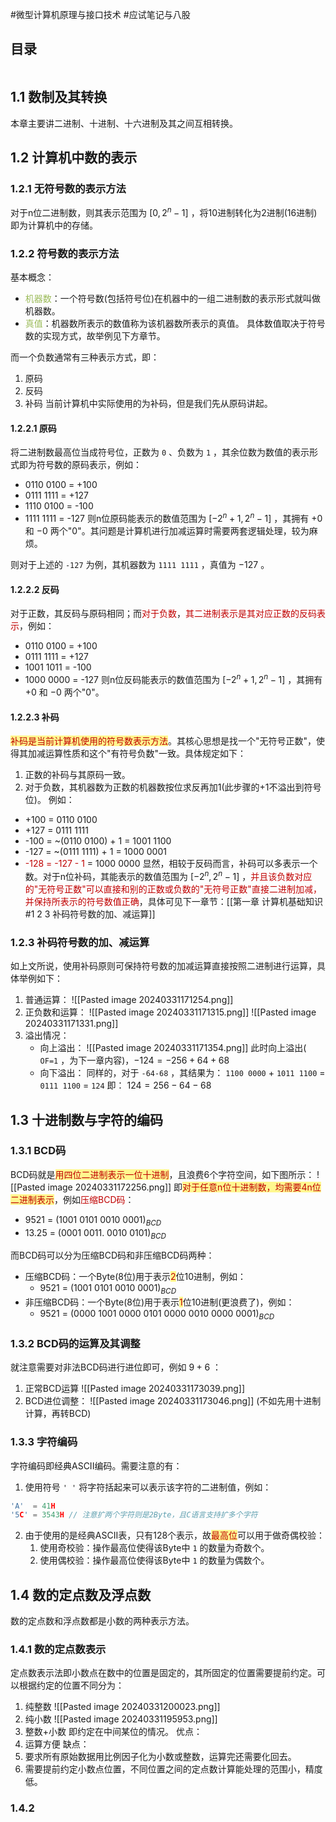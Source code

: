 #微型计算机原理与接口技术 #应试笔记与八股 

## 目录

```toc
```

## 1.1 数制及其转换

本章主要讲二进制、十进制、十六进制及其之间互相转换。

## 1.2 计算机中数的表示

### 1.2.1 无符号数的表示方法

对于n位二进制数，则其表示范围为 $[0, 2^{n}-1]$ ，将10进制转化为2进制(16进制)即为计算机中的存储。

### 1.2.2 符号数的表示方法

基本概念：
- <font color="#9bbb59">机器数</font>：一个符号数(包括符号位)在机器中的一组二进制数的表示形式就叫做机器数。
- <font color="#9bbb59">真值</font>：机器数所表示的数值称为该机器数所表示的真值。
具体数值取决于符号数的实现方式，故举例见下方章节。

而一个负数通常有三种表示方式，即：
1. 原码
2. 反码
3. 补码
当前计算机中实际使用的为补码，但是我们先从原码讲起。

#### 1.2.2.1 原码

将二进制数最高位当成符号位，正数为 `0` 、负数为 `1` ，其余位数为数值的表示形式即为符号数的原码表示，例如：
- 0110 0100 = +100
- 0111 1111 = +127
- 1110 0100 = -100
- 1111 1111 = -127
则n位原码能表示的数值范围为 $[-2^{n} + 1, 2^{n} - 1]$ ，其拥有 $+0$ 和 $-0$ 两个"0"。其问题是计算机进行加减运算时需要两套逻辑处理，较为麻烦。

则对于上述的 `-127` 为例，其机器数为 `1111 1111` ，真值为 $-127$ 。

#### 1.2.2.2 反码

对于正数，其反码与原码相同；而<font color="#c00000">对于负数</font>，<font color="#c00000">其二进制表示是其对应正数的反码表示</font>，例如：
- 0110 0100 = +100
- 0111 1111 = +127
- 1001 1011 = -100
- 1000 0000 = -127
则n位反码能表示的数值范围为 $[-2^{n} + 1, 2^{n} - 1]$ ，其拥有 $+0$ 和 $-0$ 两个"0"。

#### 1.2.2.3 补码

<span style="background:#fff88f"><font color="#c00000">补码是当前计算机使用的符号数表示方法</font></span>。其核心思想是找一个"无符号正数"，使得其加减运算性质和这个"有符号负数"一致。具体规定如下：
1. 正数的补码与其原码一致。
2. 对于负数，其机器数为正数的机器数按位求反再加1(此步骤的+1不溢出到符号位)。
例如：
- +100 = 0110 0100
- +127 = 0111 1111
- -100 = ~(0110 0100) + 1 = 1001 1100
- -127 = ~(0111 1111) + 1 = 1000 0001
- <font color="#c00000">-128 = -127 - 1</font> = 1000 0000
显然，相较于反码而言，补码可以多表示一个数。对于n位补码，其能表示的数值范围为 $[-2^{n}, 2^{n} - 1]$ ，<font color="#c00000">并且该负数对应的"无符号正数"可以直接和别的正数或负数的"无符号正数"直接二进制加减，并保持所表示的符号数值正确</font>，具体可见下一章节：[[第一章 计算机基础知识#1 2 3 补码符号数的加、减运算]]

### 1.2.3 补码符号数的加、减运算

如上文所说，使用补码原则可保持符号数的加减运算直接按照二进制进行运算，具体举例如下：
1. 普通运算：
	![[Pasted image 20240331171254.png]]
2. 正负数和运算：
	![[Pasted image 20240331171315.png]]
	![[Pasted image 20240331171331.png]]
3. 溢出情况：
	- 向上溢出：
		![[Pasted image 20240331171354.png]]
		此时向上溢出( `OF=1` ，为下一章内容)，$-124=-256+64+68$
	- 向下溢出：
		同样的，对于 `-64-68` ，其结果为：
			`1100 0000` + `1011 1100` = `0111 1100` = `124`
		即： $124 = 256-64-68$

## 1.3 十进制数与字符的编码

### 1.3.1 BCD码

BCD码就是<span style="background:#fff88f"><font color="#c00000">用四位二进制表示一位十进制</font></span>，且浪费6个字符空间，如下图所示：
	![[Pasted image 20240331172256.png]]
即<span style="background:#fff88f"><font color="#c00000">对于任意n位十进制数，均需要4n位二进制表示</font></span>，例如<font color="#c00000">压缩BCD码</font>：
- 9521 = $(1001\ 0101\ 0010\ 0001)_{BCD}$
- 13.25 = $(0001\ 0011.\ 0010\ 0101)_{BCD}$

而BCD码可以分为压缩BCD码和非压缩BCD码两种：
- 压缩BCD码：一个Byte(8位)用于表示<span style="background:#fff88f"><font color="#c00000">2</font></span>位10进制，例如：
	- 9521 = $(1001\ 0101\ 0010\ 0001)_{BCD}$
- 非压缩BCD码：一个Byte(8位)用于表示<span style="background:#fff88f"><font color="#c00000">1</font></span>位10进制(更浪费了)，例如：
	- 9521 = $(0000\ 1001\ 0000\ 0101\ 0000\ 0010\ 0000\ 0001)_{BCD}$

### 1.3.2 BCD码的运算及其调整

就注意需要对非法BCD码进行进位即可，例如 $9+6$ ：
1. 正常BCD运算
	![[Pasted image 20240331173039.png]]
2. BCD进位调整：
	![[Pasted image 20240331173046.png]]
(不如先用十进制计算，再转BCD)

### 1.3.3 字符编码

字符编码即经典ASCII编码。需要注意的有：
1. 使用符号 `' '` 将字符括起来可以表示该字符的二进制值，例如：
```C
'A'  = 41H
'5C' = 3543H // 注意扩两个字符则是2Byte，且C语言支持扩多个字符
```
2. 由于使用的是经典ASCII表，只有128个表示，故<span style="background:#fff88f"><font color="#c00000">最高位</font></span>可以用于做奇偶校验：
	1. 使用奇校验：操作最高位使得该Byte中 `1` 的数量为奇数个。
	2. 使用偶校验：操作最高位使得该Byte中 `1` 的数量为偶数个。

## 1.4 数的定点数及浮点数

数的定点数和浮点数都是小数的两种表示方法。

### 1.4.1 数的定点数表示

定点数表示法即小数点在数中的位置是固定的，其所固定的位置需要提前约定。可以根据约定的位置不同分为：
1. 纯整数
	![[Pasted image 20240331200023.png]]
2. 纯小数
	![[Pasted image 20240331195953.png]]
3. 整数+小数
	即约定在中间某位的情况。
优点：
1. 运算方便
缺点：
1. 要求所有原始数据用比例因子化为小数或整数，运算完还需要化回去。
2. 需要提前约定小数点位置，不同位置之间的定点数计算能处理的范围小，精度低。

### 1.4.2 